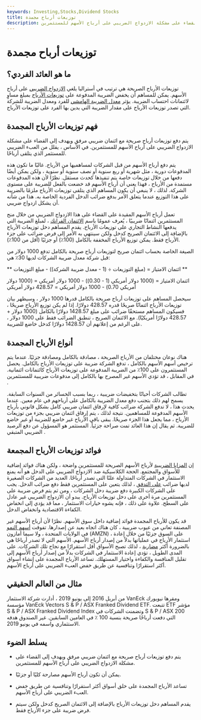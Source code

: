 ```yaml
---
keywords: Investing,Stocks,Dividend Stocks
title: توزيعات أرباح مجمدة
description: يتم دفع توزيعات أرباح صريحة مع ائتمان ضريبي مرفق ويهدف إلى القضاء على مشكلة الازدواج الضريبي على أرباح الأسهم للمستثمرين.
---
```


# توزيعات أرباح مجمدة
## ما هو العائد الفردي؟

توزيعات الأرباح الصريحة هي ترتيب في أستراليا يلغي [الازدواج الضريبي](/double_taxation) على أرباح الأسهم. يمكن للمساهم أن يخفض الضريبة المدفوعة على [توزيعات الأرباح](/dividend) بمبلغ مساوٍ لائتمانات احتساب الضريبة. يؤثر [معدل الضريبة الهامشي](/marginaltaxrate) للفرد ومعدل الضريبة للشركة التي تصدر توزيعات الأرباح على مقدار الضريبة التي يدين بها الفرد على توزيعات الأرباح.

## فهم توزيعات الأرباح المجمدة

يتم دفع توزيعات أرباح صريحة مع ائتمان ضريبي مرفق ويهدف إلى القضاء على مشكلة الازدواج الضريبي على أرباح الأسهم للمستثمرين. في الأساس ، يقلل من العبء الضريبي للمستثمر الذي يتلقى أرباحًا.

يتم دفع أرباح الأسهم من قبل الشركات لمساهميها من الأرباح. غالبًا ما تكون هذه المدفوعات دورية ، مثل شهرية أو ربع سنوية أو نصف سنوية أو سنوية ، ولكن يمكن أيضًا دفعها من خلال توزيعات خاصة يتم تنفيذها كحدث مستقل. نظرًا لأن هذه المدفوعات مستمدة من الأرباح ، فهذا يعني أن أرباح الأسهم قد خضعت بالفعل للضريبة على مستوى الشركة. لذلك ، لا ينبغي أن يكون المساهم الذي يتلقى توزيعات الأرباح ملزمًا بالضريبة على هذا التوزيع عندما يتعلق الأمر بدفع ضرائب الدخل الفردية الخاصة به. هذا من شأنه أن يشكل ازدواج ضريبي.

تعمل أرباح الأسهم المقيدة على القضاء على هذا الازدواج الضريبي من خلال منح المستثمرين ائتمانًا ضريبيًا ، يُعرف عمومًا باسم [الائتمان الفرانك](/frankingcredit) ، لمبلغ الضريبة التي يدفعها النشاط التجاري على توزيعات الأرباح. يقدم المساهم دخل توزيعات الأرباح بالإضافة إلى الائتمان الصريح كدخل ولكن سينتهي به الأمر إلى فرض ضرائب على جزء الأرباح فقط. يمكن توزيع الأرباح المخففة بالكامل (100٪) أو جزئيًا (أقل من 100٪).

الصيغة الخاصة بحساب ائتمان صريح لتوزيعات أرباح صريحة بالكامل تدفع 1000 دولار من قبل شركة معدل ضريبة الشركات لديها 30٪ هي:

** ائتمان الامتياز = (مبلغ التوزيعات ÷ (1 - معدل ضريبة الشركة)) - مبلغ التوزيعات **

ائتمان الامتياز = (1000 دولار أمريكي (1 - 0.30)) - 1000 دولار أمريكي = (1000 دولار أمريكي 0.70) - 1000 دولار أمريكي = 428.57 دولار أمريكي

سيحصل المساهم على توزيعات أرباح صريحة بالكامل قدرها 1000 دولار ، وسيظهر بيان توزيعات الأرباح ائتمانًا صريحًا قدره 428.57 دولارًا. إذا لم يكن توزيع الأرباح صريحًا ، فسيكون المساهم مستحقًا ضرائب على مبلغ 1428.57 دولارًا بالكامل (1000 دولار + 428.57 دولارًا أمريكيًا). مع الائتمان الصريح ، تنطبق الضرائب فقط على 1000 دولار ، على الرغم من إعلانهم أن 1428.57 دولارًا كدخل خاضع للضريبة.

## أنواع الأرباح المجمدة

هناك نوعان مختلفان من الأرباح الصريحة ، مصادقة بالكامل ومصادقة جزئيًا. عندما يتم ترخيص أسهم الأسهم بالكامل ، تدفع الشركة ضريبة على توزيعات الأرباح بالكامل. يحصل المستثمرون على 100٪ من الضريبة المدفوعة على توزيعات الأرباح كائتمانات ائتمانية. في المقابل ، قد تؤدي الأسهم غير المصرح بها بالكامل إلى مدفوعات ضريبية للمستثمرين .

تطالب الشركات أحيانًا بتخفيضات ضريبية ، ربما بسبب الخسائر من السنوات السابقة. يسمح لهم ذلك بتجنب دفع معدل الضريبة بالكامل على أرباحهم في عام معين. عندما يحدث هذا ، لا تدفع الشركة ضرائب كافية لإرفاق ائتمان ضريبي كامل بشكل قانوني بأرباح الأسهم المدفوعة للمساهمين. نتيجة لذلك ، يتم إرفاق ائتمان ضريبي بجزء من توزيعات الأرباح ، مما يجعل هذا الجزء صريحًا. يبقى باقي الأرباح غير خاضع للضريبة أو غير خاضع للضريبة. ثم يقال إن هذا العائد تمت صراحة جزئياً. المستثمر هو المسؤول عن دفع الرصيد الضريبي المتبقي .

## فوائد توزيعات الأرباح المجمعة

إن [المزايا الضريبية](/tax-advantaged) لأرباح الأسهم الصريحة للمستثمرين واضحة ، ولكن هناك فوائد إضافية للأسواق والمجتمع. الحجة الكلاسيكية ضد الازدواج الضريبي على الدخل هو أنه يمنع الاستثمار في الشركات المتداولة علنًا التي تصدر أرباحًا. العديد من الشركات الصغيرة لديها ضرائب [على التدفق](/flow-through) ، لذلك يتعين على المستثمرين فقط دفع ضرائب الدخل. يجب على الشركات الكبيرة دفع ضريبة دخل الشركات ، ومن ثم يتم فرض ضريبة على المستثمرين مرة أخرى على دخل توزيعات الأرباح. يبدو أن الازدواج الضريبي غير عادل على السطح. علاوة على ذلك ، فإنه يشوه خيارات الاستثمار ، مما قد يؤدي إلى انخفاض الكفاءة الاقتصادية وانخفاض الدخل.

قد يكون للأرباح المجمدة فوائد إضافية داخل سوق الأسهم. نظرًا لأن أرباح الأسهم غير المصنفة تعاني من عيوب ضريبية ، كان هناك اتجاه بعيد عن إصدارها. تفوقت [أسهم النمو](/growthstock) في الولايات المتحدة ، ولا سيما أمازون (AMZN) ، على السوق جزئيًا من خلال إعادة استثمار الأرباح في عملياتها بدلاً من إصدار أرباح الأسهم. الأسهم التي لا تصدر أرباحًا هي بالضرورة أكثر [مضاربة](/speculation) ، لذلك تصبح الأسواق أقل استقرارًا مع نجاح تلك الشركات. على المدى الطويل ، تؤدي إعادة الاستثمار في الشركات بدلاً من إصدار أرباح الأسهم إلى تقليل المنافسة والكفاءة واختيار المستهلك. تساعد الأرباح المجمدة على إنشاء أسواق أكثر استقرارًا وتنافسية عن طريق خفض العبء الضريبي على أرباح الأسهم.

## مثال من العالم الحقيقي

من أبريل 2016 إلى يونيو 2019 ، أدارت شركة الاستثمار VanEck ومقرها نيويورك مؤسسة VanEck Vectors S & P / ASX Franked Dividend ETF. تتبعت ETF مؤشر S & P / ASX Franked Dividend Index وتضمنت الشركات في S & P / ASX 200 التي دفعت أرباحًا صريحة بنسبة 100 ٪ في العامين السابقين. غير الصندوق هدفه الاستثماري واسمه في يونيو 2019.

## يسلط الضوء

- يتم دفع توزيعات أرباح صريحة مع ائتمان ضريبي مرفق ويهدف إلى القضاء على مشكلة الازدواج الضريبي على أرباح الأسهم للمستثمرين.

- يمكن أن تكون أرباح الأسهم مصارحة كليًا أو جزئيًا.

- تساعد الأرباح المجمدة على خلق أسواق أكثر استقرارًا وتنافسية عن طريق خفض العبء الضريبي على أرباح الأسهم.

- يقدم المساهم دخل توزيعات الأرباح بالإضافة إلى الائتمان الصريح كدخل ولكن سيتم فرض ضريبة على جزء الأرباح فقط.

